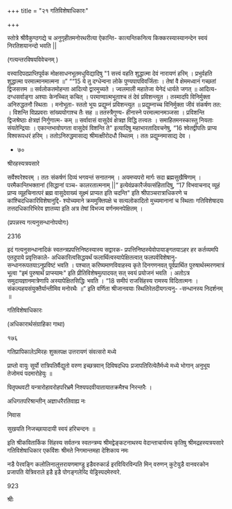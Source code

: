 +++
title = "२१ गतिविशेषाधिकारः"

+++



स्तोत्रे श्रीवैकुण्ठगद्ये च अनुगृहीतमनोरथरीत्या ऐकान्ति- कात्यन्तिकनित्य किक्करस्यास्यानन्देन स्वयं निरतिशयानन्दो भवति || 

(गत्यन्तरविषयविवेचनम् ) 

वस्वादिपदप्राप्तिपूर्वक मोक्षसाधनभूतमधुविद्यादिषु "1 सत्त्वं वहति शुद्धात्मा देवं नारायणं हरिम् । प्रभुर्वहति शुद्धात्मा परमात्मानमात्मना ॥” ““15 ये तु दग्धेन्वना लोके पुण्यपापविवर्जिताः । तेषां वै क्षेममध्वानं गच्छतां द्विजसत्तम ॥ सर्वलोकतमोहन्ता आदित्यो द्वारमुच्यते । ज्वलमाली महातेजा येनेदं धार्यते जगत् ॥ आदित्य- दग्धसर्वाङ्गा अश्याः केनच्चित् कचित् । परमाण्वात्मभूताश्च तं देवं प्रविशन्त्युत । तस्मादपि विनिर्मुक्ता अनिरुद्धतनौ स्थिताः । मनोभूता- स्ततो भूयः प्रद्युम्नं प्रविशन्त्युत ॥ प्रद्युम्नाच्च विनिर्मुक्ता जीवं संकर्षण तत: । विशन्ति विप्रप्रवराः सांख्ययोगाश्च तैः सह ॥ ततस्त्रैगुण्य- हीनास्ने परमात्मानमञ्जसा । प्रविशन्ति द्विजश्रेष्ठाः क्षेत्रज्ञं निर्गुणात्म- कम् ॥ सर्वावासं वासुदेवं क्षेत्रज्ञ विद्धि तत्त्वतः । समाहितमनस्कास्तु नियताः संयतेन्द्रियाः । एकान्तभावोपगता वासुदेवं विशन्ति ते" इत्यादिषु महाभारतादिवचनेषु, “16 श्वेतद्वीपतिः प्राप्य विश्वरूपधरं हरिम् । ततोऽनिरुद्धमासाद्य श्रीमत्क्षीरोदधौ स्थितम् । ततः प्रद्युम्नमासाद्य देव । 

* ७० 

श्रीरहस्यत्रयसारे 

सर्वेश्वरेश्वरम् । ततः संकर्षणं दिव्यं भगवन्तं सनातनम् । अयमप्यपरो मार्गः सदा ब्रह्मसुखैषिणाम् । परमैकान्तिभक्तानां (सिद्धानां पञ्च- कालरतात्मनाम् ||” इत्येवंप्रकारैर्जयत्संहितादिषु, “17 विभवाचनाद् व्यूहं प्राप्य व्यूहचिनात्परं ब्रह्म वासुदेवाख्यं सूक्ष्मं प्राप्यत इति चदन्ति" इति श्रीपाञ्चरात्राधिकरणे च कांश्चिदधिकारिविशेषानुद्दि- श्योच्यमाने क्रममुक्तिपक्षे च सत्यलोकादितो मुच्यमानानां च स्थिताः गतिविशेषादयः तत्तदधिकारिभिरेव ज्ञातव्या इति अत्र तेषां विभज्य वर्णनमनपेक्षितम् । 

(प्रपन्नस्य गत्यनुसन्धानोपयोगः) 

2316 

इदं गत्यनुसन्धानादिकं स्वतन्त्रप्रपत्तिनिष्ठस्यास्य सद्वारक- प्रपत्तिनिष्ठस्येवोपायाङ्गतयाऽहर हर कर्तव्यमपि एतदुपाये प्रवृत्तिकाले- अधिकारित्वसिद्धयर्थं फलार्थित्वस्यापेक्षितत्वात् फलपर्वविशेषानु- सन्धानरूपतयाऽनुप्रविष्टं भवति । पश्चात् करिष्यमाणविवाहस्य कृते दिनगणनवत् पूर्वप्रार्थित पुरुषार्थस्मरणमात्रं भूत्वा "इमं पुरुषार्थं प्राप्स्यामः" इति प्रीतिविशेषमुत्पादयत् सत् स्वयं प्रयोजनं भवति । अतोऽत्र समुदायज्ञानमात्रेणापि अस्यापेक्षितसिद्धिः भवति । “18 समीपं राजसिंहस्य रामस्य विदितात्मनः । संकल्पहयसंयुक्तैर्यान्तीमिव मनोरथैः ॥” इति वर्णिता श्रीजानवयाः स्थितिरेतदीयगत्यनु- -सन्धानस्य निदर्शनम् ॥ 

गतिविशेषाधिकारः 

(अधिकारार्थसंग्राहिका गाथा) 

१७६ 

गतिप्रापिकालेऽमिरहः शुक्लपक्ष उत्तरायणं संवत्सरो मध्ये 

प्राप्तो वायुः सूर्यो रात्रिपतिर्वैद्युतो वरुण इच्छत्रवान् दिविषदधिपः प्रजापतिरित्येतैर्मध्ये मध्ये भोगान् अनुभूय तेजोमयं पदमारोहेयुः ॥ 

पितृपथवटी यन्त्रारोहावरोहपरिभ्रमै निश्यपदवीयातायातक्रमैश्च निरन्तरैः । 

अधिगतपरिश्रान्तीन् अज्ञाधरैरतिवाह्य नः 

निवास 

सुखयति निजच्छायादायी स्वयं हरिचन्दनः ॥ 

इति श्रीकवितार्किक सिंहस्य सर्वतन्त्र स्वतन्त्रम्य श्रीमद्वेङ्कटनाथस्य वेदान्ताचार्यस्य कृतिषु श्रीमद्रहस्यत्रयसारे गतिविशेषाधिकार एकविंशः श्रीमते निगमान्तमहा देशिकाय नमः 

नडै पेरवङ्गि कलोलिनालुत्तरायणमाण्डु इडैवरुकार्ड इरवियिरविन्पति मिन् वरुणन् कुटेयुडै वानवरकोन प्रजापति येत्रिवराले इडै इडै पोगङ्गलेय्दि येड्रिस्पदमेरुवरे. 

923 

श्रीः 
